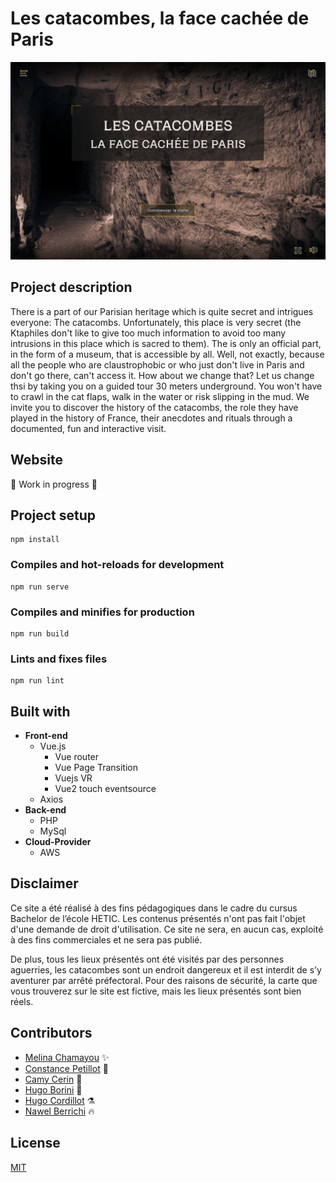 # Les catacombes, la face cachée de Paris

<img src="screenshot.png" alt="capture ecran du site kta-webdocu">

## Project description

There is a part of our Parisian heritage which is quite secret and intrigues everyone: The catacombs.
Unfortunately, this place is very secret (the Ktaphiles don't like to give too much information to avoid too many intrusions in this place which is sacred to them). The is only an official part, in the form of a museum, that is accessible by all. Well, not exactly, because all the people who are claustrophobic or who just don't live in Paris and don't go there, can't access it.
How about we change that?
Let us change thsi by taking you on a guided tour 30 meters underground. You won't have to crawl in the cat flaps, walk in the water or risk slipping in the mud.
We invite you to discover the history of the catacombs, the role they have played in the history of France, their anecdotes and rituals through a documented, fun and interactive visit.

## Website

:construction: Work in progress :construction:

## Project setup

```
npm install
```

### Compiles and hot-reloads for development

```
npm run serve
```

### Compiles and minifies for production

```
npm run build
```

### Lints and fixes files

```
npm run lint
```

## Built with

- **Front-end**
  - Vue.js
    - Vue router
    - Vue Page Transition
    - Vuejs VR
    - Vue2 touch eventsource
  - Axios
- **Back-end**
  - PHP
  - MySql
- **Cloud-Provider**
  - AWS

## Disclaimer

Ce site a été réalisé à des fins pédagogiques dans le cadre du cursus Bachelor de l’école HETIC. Les contenus présentés n'ont pas fait l'objet d'une demande de droit d'utilisation. Ce site ne sera, en aucun cas, exploité à des fins commerciales et ne sera pas publié.

De plus, tous les lieux présentés ont été visités par des personnes aguerries, les catacombes sont un endroit dangereux et il est interdit de s’y aventurer par arrêté préfectoral. Pour des raisons de sécurité, la carte que vous trouverez sur le site est fictive, mais les lieux présentés sont bien réels.

## Contributors

- [Melina Chamayou](https://github.com/Klochette) :sparkles:
- [Constance Petillot](https://github.com/cpetillot) :pencil:
- [Camy Cerin](https://github.com/CamyCerin) :art:
- [Hugo Borini](https://github.com/hugoborini) :penguin:
- [Hugo Cordillot](https://github.com/Hgo0123) :alembic:
- [Nawel Berrichi](https://github.com/berrichinawel) :fire:

## License

[MIT](https://choosealicense.com/licenses/mit/)
